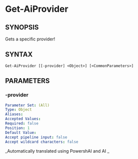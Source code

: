 ﻿---
external help file: powershai-help.xml
schema: 2.0.0
powershai: true
---

# Get-AiProvider

## SYNOPSIS <!--!= @#Synop !-->
Gets a specific provider!

## SYNTAX <!--!= @#Syntax !-->

```
Get-AiProvider [[-provider] <Object>] [<CommonParameters>]
```

## PARAMETERS <!--!= @#Params !-->

### -provider

```yml
Parameter Set: (All)
Type: Object
Aliases: 
Accepted Values: 
Required: false
Position: 1
Default Value: 
Accept pipeline input: false
Accept wildcard characters: false
```


<!--PowershaiAiDocBlockStart-->
_Automatically translated using PowershAI and AI
_
<!--PowershaiAiDocBlockEnd-->
